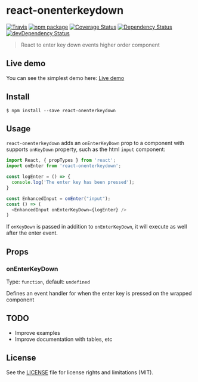 # react-onenterkeydown

[![Travis][build-badge]][build]
[![npm package][npm-badge]][npm]
[![Coverage Status][coveralls-badge]][coveralls]
[![Dependency Status][dependency-status-badge]][dependency-status]
[![devDependency Status][dev-dependency-status-badge]][dev-dependency-status]

> React to enter key down events higher order component

## Live demo

You can see the simplest demo here: [Live demo](https://perrin4869.github.io/react-onenterkeydown)

## Install

```
$ npm install --save react-onenterkeydown
```

## Usage

`react-onenterkeydown` adds an `onEnterKeyDown` prop to a component with supports `onKeyDown` property, such as the html `input` component:

```javascript
import React, { propTypes } from 'react';
import onEnter from 'react-onenterkeydown';

const logEnter = () => {
  console.log('The enter key has been pressed');
}

const EnhancedInput = onEnter("input");
const () => (
  <EnhancedInput onEnterKeyDown={logEnter} />
)
```

If `onKeyDown` is passed in addition to `onEnterKeyDown`, it will execute as well after the enter event.

## Props

### onEnterKeyDown

Type: `function`, default: `undefined`

Defines an event handler for when the enter key is pressed on the wrapped component

## TODO

* Improve examples
* Improve documentation with tables, etc

## License

See the [LICENSE](LICENSE.md) file for license rights and limitations (MIT).

[build-badge]: https://img.shields.io/travis/perrin4869/react-onenterkeydown/master.svg?style=flat-square
[build]: https://travis-ci.org/perrin4869/react-onenterkeydown

[npm-badge]: https://img.shields.io/npm/v/react-onenterkeydown.svg?style=flat-square
[npm]: https://www.npmjs.org/package/react-onenterkeydown

[coveralls-badge]: https://img.shields.io/coveralls/perrin4869/react-onenterkeydown/master.svg?style=flat-square
[coveralls]: https://coveralls.io/r/perrin4869/react-onenterkeydown

[dependency-status-badge]: https://david-dm.org/perrin4869/react-onenterkeydown.svg?style=flat-square
[dependency-status]: https://david-dm.org/perrin4869/react-onenterkeydown

[dev-dependency-status-badge]: https://david-dm.org/perrin4869/react-onenterkeydown/dev-status.svg?style=flat-square
[dev-dependency-status]: https://david-dm.org/perrin4869/react-onenterkeydown#info=devDependencies
